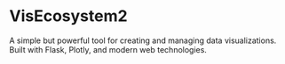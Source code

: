 # VisEcosystem2
A simple but powerful tool for creating and managing data visualizations. Built with Flask, Plotly, and modern web technologies.
